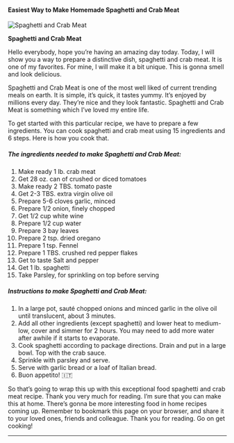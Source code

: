             

#### Easiest Way to Make Homemade Spaghetti and Crab Meat

![Spaghetti and Crab Meat](https://img-global.cpcdn.com/recipes/04749d9e2ebdef78/751x532cq70/spaghetti-and-crab-meat-recipe-main-photo.jpg)

**Spaghetti and Crab Meat**

Hello everybody, hope you’re having an amazing day today. Today, I will show you a way to prepare a distinctive dish, spaghetti and crab meat. It is one of my favorites. For mine, I will make it a bit unique. This is gonna smell and look delicious.

Spaghetti and Crab Meat is one of the most well liked of current trending meals on earth. It is simple, it’s quick, it tastes yummy. It’s enjoyed by millions every day. They’re nice and they look fantastic. Spaghetti and Crab Meat is something which I’ve loved my entire life.

To get started with this particular recipe, we have to prepare a few ingredients. You can cook spaghetti and crab meat using 15 ingredients and 6 steps. Here is how you cook that.

##### The ingredients needed to make Spaghetti and Crab Meat:

1.  Make ready 1 lb. crab meat
2.  Get 28 oz. can of crushed or diced tomatoes
3.  Make ready 2 TBS. tomato paste
4.  Get 2-3 TBS. extra virgin olive oil
5.  Prepare 5-6 cloves garlic, minced
6.  Prepare 1/2 onion, finely chopped
7.  Get 1/2 cup white wine
8.  Prepare 1/2 cup water
9.  Prepare 3 bay leaves
10.  Prepare 2 tsp. dried oregano
11.  Prepare 1 tsp. Fennel
12.  Prepare 1 TBS. crushed red pepper flakes
13.  Get to taste Salt and pepper
14.  Get 1 lb. spaghetti
15.  Take Parsley, for sprinkling on top before serving

##### Instructions to make Spaghetti and Crab Meat:

1.  In a large pot, sauté chopped onions and minced garlic in the olive oil until translucent, about 3 minutes.
2.  Add all other ingredients (except spaghetti) and lower heat to medium-low, cover and simmer for 2 hours. You may need to add more water after awhile if it starts to evaporate.
3.  Cook spaghetti according to package directions. Drain and put in a large bowl. Top with the crab sauce.
4.  Sprinkle with parsley and serve.
5.  Serve with garlic bread or a loaf of Italian bread.
6.  Buon appetito! 🇮🇹

So that’s going to wrap this up with this exceptional food spaghetti and crab meat recipe. Thank you very much for reading. I’m sure that you can make this at home. There’s gonna be more interesting food in home recipes coming up. Remember to bookmark this page on your browser, and share it to your loved ones, friends and colleague. Thank you for reading. Go on get cooking!

* * *